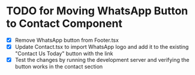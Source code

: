 # TODO for Moving WhatsApp Button to Contact Component

- [x] Remove WhatsApp button from Footer.tsx
- [x] Update Contact.tsx to import WhatsApp logo and add it to the existing "Contact Us Today" button with the link
- [x] Test the changes by running the development server and verifying the button works in the contact section
